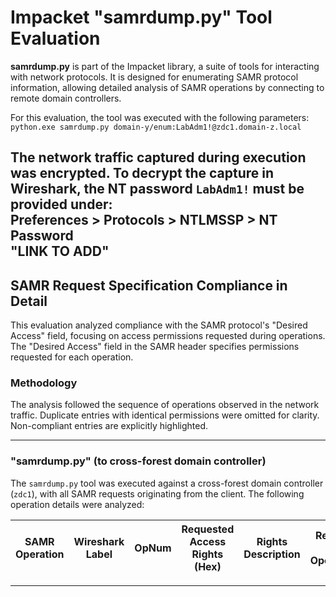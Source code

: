 # Impacket "samrdump.py" Tool Evaluation

**samrdump.py** is part of the Impacket library, a suite of tools for interacting with network protocols. It is designed for enumerating SAMR protocol information, allowing detailed analysis of SAMR operations by connecting to remote domain controllers.

For this evaluation, the tool was executed with the following parameters:  
`python.exe samrdump.py domain-y/enum:LabAdm1!@zdc1.domain-z.local`

The network traffic captured during execution was encrypted. To decrypt the capture in Wireshark, the NT password `LabAdm1!` must be provided under:  
**Preferences > Protocols > NTLMSSP > NT Password**  
**"LINK TO ADD"**
---

## SAMR Request Specification Compliance in Detail

This evaluation analyzed compliance with the SAMR protocol's "Desired Access" field, focusing on access permissions requested during operations. The "Desired Access" field in the SAMR header specifies permissions requested for each operation.

### Methodology

The analysis followed the sequence of operations observed in the network traffic. Duplicate entries with identical permissions were omitted for clarity. Non-compliant entries are explicitly highlighted.

---

### "samrdump.py" (to cross-forest domain controller)

The `samrdump.py` tool was executed against a cross-forest domain controller (`zdc1`), with all SAMR requests originating from the client. The following operation details were analyzed:

| **SAMR Operation**               | **Wireshark Label** | **OpNum** | **Requested Access Rights (Hex)** | **Rights Description**                                                                                   | **Required for Operation?** | **Compliance with Requested Access** |
|-----------------------------------|---------------------|-----------|------------------------------------|----------------------------------------------------------------------------------------------------------|-----------------------------|---------------------------------------|

---

